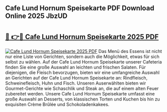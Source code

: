 ## Cafe Lund Hornum Speisekarte PDF Download Online 2025 JbzUD

# <h2><a href="http://gcecad.nevu.top/?p=Cafe+Lund+Hornum+Speisekarte">🔗 👉🔴 Cafe Lund Hornum Speisekarte 2025 PDF</a></h2>

[![Cafe Lund Hornum Speisekarte 2025 PDF](https://i.imgur.com/dBaPXMq.png)](http://gcecad.nevu.top/?p=Cafe+Lund+Hornum+Speisekarte)
Das Menü des Essens ist nicht nur eine Liste von Gerichten, sondern auch die Möglichkeit, etwas für sich selbst zu wählen. Auf der Cafe Lund Hornum Speisekarte unserer Cafeteria finden Sie eine große Auswahl an leichten und frischen Salaten. Für diejenigen, die Fleisch bevorzugen, bieten wir eine umfangreiche Auswahl an Gerichten auf der Cafe Lund Hornum Speisekarte an: Rindfleisch, Schweinefleisch, Huhn und Fisch. Unseren Auserwählten bieten wir Gourmet-Gerichte wie Schaschlik und Steak an, die auf einem alten Feuer zubereitet werden. Unsere Cafe Lund Hornum Speisekarte umfasst eine große Auswahl an Desserts, von klassischen Torten und Kuchen bis hin zu exquisiten Crème Brûlée und Schokoladenkakees.

